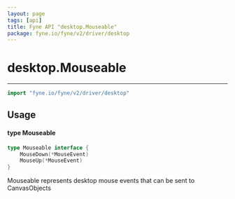 ```yaml
---
layout: page
tags: [api]
title: Fyne API "desktop.Mouseable"
package: fyne.io/fyne/v2/driver/desktop
---
```


# desktop.Mouseable
---
```go
import "fyne.io/fyne/v2/driver/desktop"
```

## Usage

#### type Mouseable

```go
type Mouseable interface {
	MouseDown(*MouseEvent)
	MouseUp(*MouseEvent)
}
```

Mouseable represents desktop mouse events that can be sent to CanvasObjects
